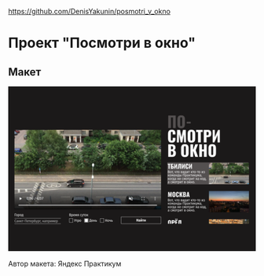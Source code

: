 https://github.com/DenisYakunin/posmotri_v_okno
# Проект "Посмотри в окно"

## Макет
![](layout.png)

Автор макета: Яндекс Практикум